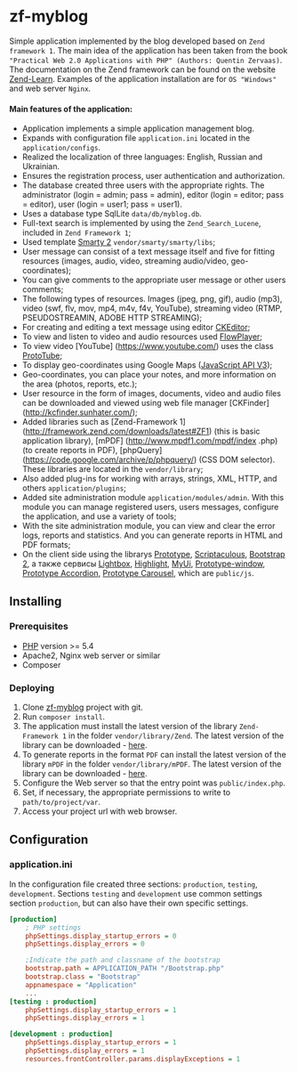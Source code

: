 # zf-myblog 

Simple application implemented by the blog developed based on `Zend framework 1`.
The main idea of the application has been taken from the book 
`"Practical Web 2.0 Applications with PHP" (Authors: Quentin Zervaas)`.
The documentation on the Zend framework can be found on the website 
[Zend-Learn](http://framework.zend.com/learn/).
Examples of the application installation are for `OS "Windows"` and web server `Nginx`.

#### Main features of the application:

- Application implements a simple application management blog.
- Expands with configuration file `application.ini` located in the `application/configs`.
- Realized the localization of three languages: English, Russian and Ukrainian.
- Ensures the registration process, user authentication and authorization.
- The database created three users with the appropriate rights. The administrator (login = admin; pass = admin), editor (login = editor; pass = editor), user (login = user1; pass = user1).
- Uses a database type SqlLite `data/db/myblog.db`.
- Full-text search is implemented by using the `Zend_Search_Lucene`, included in `Zend Framework 1`;
- Used template [Smarty 2](http://www.smarty.net/) `vendor/smarty/smarty/libs`;
- User message can consist of a text message itself and five for fitting resources (images, audio, video, streaming audio/video, geo-coordinates);
- You can give comments to the appropriate user message or other users comments;
- The following types of resources. Images (jpeg, png, gif), audio (mp3), video (swf, flv, mov, mp4, m4v, f4v, YouTube), streaming video (RTMP, PSEUDOSTREAMIN, ADOBE HTTP STREAMING);
- For creating and editing a text message using editor [CKEditor](http://ckeditor.com/);
- To view and listen to video and audio resources used [FlowPlayer](http://flash.flowplayer.org/);
- To view video [YouTube] (https://www.youtube.com/) uses the class [ProtoTube](http://scripts.downloadroute.com/ProtoTube-f4dbde0a.html);
- To display geo-coordinates using Google Maps ([JavaScript API V3](https://developers.google.com/maps/documentation/javascript/3.exp/reference));
- Geo-coordinates, you can place your notes, and more information on the area (photos, reports, etc.);
- User resource in the form of images, documents, video and audio files can be downloaded and viewed using web file manager [CKFinder] (http://kcfinder.sunhater.com/);
- Added libraries such as [Zend-Framework 1] (http://framework.zend.com/downloads/latest#ZF1) (this is basic application library), [mPDF] (http://www.mpdf1.com/mpdf/index .php) (to create reports in PDF), [phpQuery] (https://code.google.com/archive/p/phpquery/) (CSS DOM selector). These libraries are located in the `vendor/library`;
- Also added plug-ins for working with arrays, strings, XML, HTTP, and others `application/plugins`;
- Added site administration module `application/modules/admin`. With this module you can manage registered users, users messages, configure the application, and use a variety of tools;
- With the site administration module, you can view and clear the error logs, reports and statistics. And you can generate reports in HTML and PDF formats;
- On the client side using the librarys [Prototype](http://prototypejs.org/), [Scriptaculous](http://madrobby.github.io/scriptaculous/), [Bootstrap 2](http://twbs.github.io/bootstrap/2.3.2/), а также сервисы [Lightbox](http://lokeshdhakar.com/projects/lightbox2/), [Highlight](http://highlightjs.readthedocs.org/en/latest/#), [MyUi](http://pabloaravena.info/mytablegrid/index.html#), [Prototype-window](http://prototype-window.xilinus.com/index.html), [Prototype Accordion](https://github.com/deleteme/prototype-accordion), [Prototype Carousel](http://miedlar.com/dev/carousel), which are `public/js`.

## Installing

### Prerequisites

- [PHP](http://php.net) version >= 5.4
- Apache2, Nginx web server or similar
- Composer

### Deploying

1. Clone [zf-myblog](https://github.com/bsa-git/silex-mvc) project with git.
2. Run `composer install`.
3. The application must install the latest version of the library `Zend-Framework 1` in the folder `vendor/library/Zend`. The latest version of the library can be downloaded - [here](http://framework.zend.com/downloads/latest#ZF1).
4. To generate reports in the format `PDF` can install the latest version of the library `mPDF` in the folder `vendor/library/mPDF`. The latest version of the library can be downloaded - [here](http://www.mpdf1.com/mpdf/index.php?page=Download).
5. Configure the Web server so that the entry point was `public/index.php`.
6. Set, if necessary, the appropriate permissions to write to `path/to/project/var`.
7. Access your project url with web browser.

## Configuration

### application.ini
In the configuration file created three sections: `production`, `testing`, `development`. Sections `testing` and `development` use common settings section `production`, but can also have their own specific settings.

```ini
[production]
    ; PHP settings
    phpSettings.display_startup_errors = 0
    phpSettings.display_errors = 0

    ;Indicate the path and classname of the bootstrap
    bootstrap.path = APPLICATION_PATH "/Bootstrap.php"
    bootstrap.class = "Bootstrap"
    appnamespace = "Application"
    ...
[testing : production]
    phpSettings.display_startup_errors = 1
    phpSettings.display_errors = 1

[development : production]
    phpSettings.display_startup_errors = 1
    phpSettings.display_errors = 1
    resources.frontController.params.displayExceptions = 1
```
